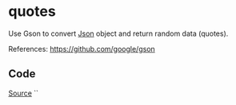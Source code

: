 # quotes

Use Gson to convert [Json](https://github.com/idothestamping/quotes/src/main/resources/recentquotes.json) object and return random data (quotes).

References:
https://github.com/google/gson

## Code

[Source](https://github.com/idothestamping/quotes/src/main/java/quotes/App.java)
``